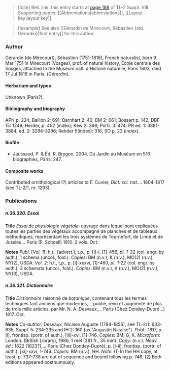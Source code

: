 > [!cite] BHL link: this entry starts at [page 188](https://www.biodiversitylibrary.org/item/103832#page/200/mode/1up) of TL-2 Suppl. VIII.
> Supporting pages: [[Abbreviations|abbreviations]], [[Layout key|layout key]].

> [!example] See also [[Gérardin de Mirecourt, Sébastien {std. Gérardin}|first entry]] for this author

### Author

Gérardin (de Mirecourt), Sébastien (1751-1816), French naturalist, born 9 Mar 1751 in Mirecourt (Vosges), prof. of natural history, École centrale des Vosges, attached to the Muséum natl. d'Histoire naturelle, Paris 1803, died 17 Jul 1816 in Paris. (*Gérardin*).

#### Herbarium and types

Unknown (Paris?).

#### Bibliography and biography

APN p. 224; Baillon 2: 691; Barnhart 2: 40; BM 2: 661; Bossert p. 142; DBF 15: 1249; Herder, p. 452 (index); Kew 2: 398; Portr. 3: 474; PR ed. 1: 3881-3884, ed. 2: 3284-3286; Rehder 5(index): 316; SO p. 23 (index).

#### Biofile

- Jaussaud, P. & Éd. R. Brygoo, 2004. Du Jardin au Muséum en 516 biographies, Paris: 247.

#### Composite works

Contributed ornithological (?) articles to F. Cuvier, *Dict. sci. nat.*... 1804-1817 (see TL-2/1, nr. 1293).

### Publications

##### n.36.320. Essai

**Title**
*Essai* de *physiologie végétale*: ouvrage dans lequel sont expliquées toutes les parties des végétaux accompagné de planches et de tableaux méthodiques, représentant les trois systèmes de Tournefort, de Linné et de Jussieu... Paris (F. Schoell) 1810, 2 vols. Oct.

**Notes**
*Publ*. \[*Vol. 1*\]: h.t., \[advert.\], t.p., p. \[i\]-l, \[1\]-456, *pl. 1-32* (col. engr. by auth.), 1 schema (uncol., fold.). *Copies*: BM (n.v.), K (n.v.), MO(2) (n.v.), NY(2), USDA.
*Vol. 2*: h.t., t.p., p. \[i\]-xxxvi, \[1\]-460, *pl. 1-22* (col. engr. by auth.), 3 schemata (uncol., fold.). *Copies*: BM (n.v.), K (n.v.), MO(2) (n.v.), NY(3), USDA.

##### n.36.321. Dictionnaire

**Title**
*Dictionnaire* raisonné de *botanique*, contenant tous les termes techniques tant anciens que modernes,... publié, revu et augmenté de plus de trois mille articles, par Mr. N. A. Desvaux,... Paris (Chez Dondey-Dupré...) 1817. Oct.

**Notes**
*Co-author*: Desvaux, Nicaise Auguste (1784-1856), see TL-2/1: 633-635, Suppl. 5: 234-235 and IH 2: 160 (as "Augustin Nicaise").
*Publ*.: 1817, p. \[i\], frontisp. (portr. of auth.), \[iii\]-xvi, \[1\]-746. *Copies*: BM, G, K. *Microform*: London: (British Library), 1986, 1 reel (381 fr., 35 mm). *Copy*: (n.v.).
*Nouv. éd.*: 1822 \[1823?\],... Paris (Chez Dondey-Dupré), p. \[i-ii\], frontisp. (portr. of auth.), \[xi\]-xxvi, 1-746. *Copies*: BM (n.v.), HH.
*Note*: (1) In the HH copy, at least, p. 737-738 are out of sequence and bound following p. 746. (2) Both editions appeared posthumously.

